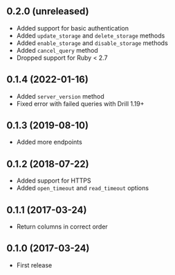 ## 0.2.0 (unreleased)

- Added support for basic authentication
- Added `update_storage` and `delete_storage` methods
- Added `enable_storage` and `disable_storage` methods
- Added `cancel_query` method
- Dropped support for Ruby < 2.7

## 0.1.4 (2022-01-16)

- Added `server_version` method
- Fixed error with failed queries with Drill 1.19+

## 0.1.3 (2019-08-10)

- Added more endpoints

## 0.1.2 (2018-07-22)

- Added support for HTTPS
- Added `open_timeout` and `read_timeout` options

## 0.1.1 (2017-03-24)

- Return columns in correct order

## 0.1.0 (2017-03-24)

- First release
